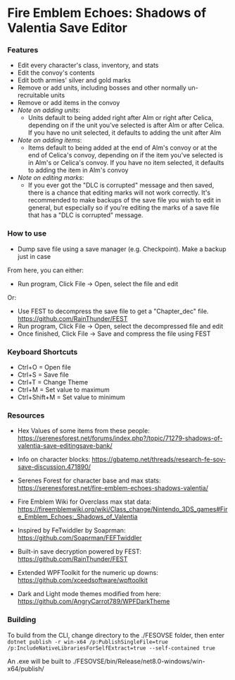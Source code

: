 # Fire Emblem Echoes: Shadows of Valentia Save Editor

### Features
  * Edit every character's class, inventory, and stats
  * Edit the convoy's contents
  * Edit both armies' silver and gold marks
  * Remove or add units, including bosses and other normally un-recruitable units
  * Remove or add items in the convoy
  * *Note on adding units*:
    * Units default to being added right after Alm or right after Celica, depending on if the unit you've selected is after Alm or after Celica. If you have no unit selected, it defaults to adding the unit after Alm
  * *Note on adding items*:
    * Items default to being added at the end of Alm's convoy or at the end of Celica's convoy, depending on if the item you've selected is in Alm's or Celica's convoy. If you have no item selected, it defaults to adding the item in Alm's convoy
  * *Note on editing marks*:
    * If you ever got the "DLC is corrupted" message and then saved, there is a chance that editing marks will not work correctly. It's recommended to make backups of the save file you wish to edit in general, but especially so if you're editing the marks of a save file that has a "DLC is corrupted" message.
  
### How to use
  * Dump save file using a save manager (e.g. Checkpoint). Make a backup just in case

From here, you can either:
  * Run program, Click File -> Open, select the file and edit

Or:
  * Use FEST to decompress the save file to get a "Chapter_dec" file. https://github.com/RainThunder/FEST
  * Run program, Click File -> Open, select the decompressed file and edit
  * Once finished, Click File -> Save and compress the file using FEST

### Keyboard Shortcuts
  * Ctrl+O = Open file
  * Ctrl+S = Save file
  * Ctrl+T = Change Theme
  * Ctrl+M = Set value to maximum
  * Ctrl+Shift+M = Set value to minimum

### Resources

  * Hex Values of some items from these people: https://serenesforest.net/forums/index.php?/topic/71279-shadows-of-valentia-save-editingsave-bank/

  * Info on character blocks: https://gbatemp.net/threads/research-fe-sov-save-discussion.471890/

  * Serenes Forest for character base and max stats: https://serenesforest.net/fire-emblem-echoes-shadows-valentia/
 
  * Fire Emblem Wiki for Overclass max stat data: https://fireemblemwiki.org/wiki/Class_change/Nintendo_3DS_games#Fire_Emblem_Echoes:_Shadows_of_Valentia

  * Inspired by FeTwiddler by Soaprman: https://github.com/Soaprman/FEFTwiddler

  * Built-in save decryption powered by FEST: https://github.com/RainThunder/FEST

  * Extended WPFToolkit for the numeric up downs: https://github.com/xceedsoftware/wpftoolkit

  * Dark and Light mode themes modified from here: https://github.com/AngryCarrot789/WPFDarkTheme
  
### Building

To build from the CLI, change directory to the ./FESOVSE folder, then enter `dotnet publish -r win-x64 /p:PublishSingleFile=true /p:IncludeNativeLibrariesForSelfExtract=true --self-contained true`

An .exe will be built to ./FESOVSE/bin/Release/net8.0-windows/win-x64/publish/
